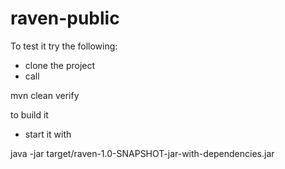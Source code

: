raven-public
============

To test it try the following:

- clone the project
- call

mvn clean verify

to build it

- start it with

java -jar target/raven-1.0-SNAPSHOT-jar-with-dependencies.jar
